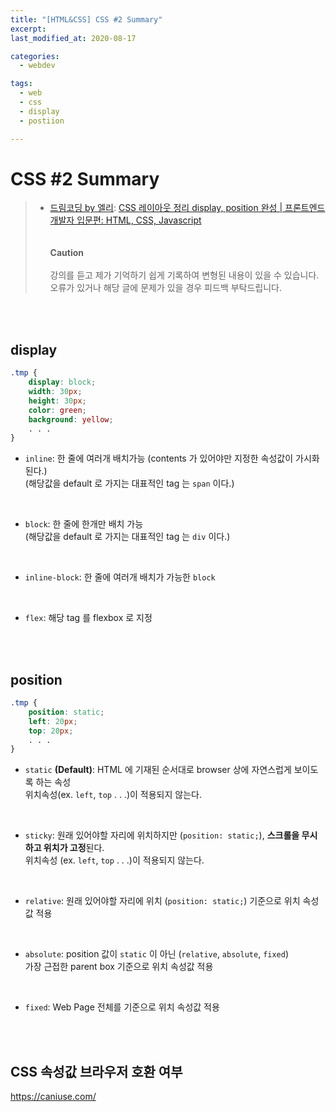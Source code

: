 ```yaml
---
title: "[HTML&CSS] CSS #2 Summary"
excerpt: 
last_modified_at: 2020-08-17

categories:
  - webdev

tags:
  - web
  - css
  - display
  - postiion

---
```


# CSS \#2 Summary

> - [드림코딩 by 엘리](https://www.youtube.com/channel/UC_4u-bXaba7yrRz_6x6kb_w): [CSS 레이아웃 정리 display, position 완성 | 프론트엔드 개발자 입문편: HTML, CSS, Javascript](https://www.youtube.com/watch?v=jWh3IbgMUPI&list=PLv2d7VI9OotQ1F92Jp9Ce7ovHEsuRQB3Y&index=8)  
> <br><br>**Caution**<br><br>
> 강의를 듣고 제가 기억하기 쉽게 기록하여 변형된 내용이 있을 수 있습니다.  
> 오류가 있거나 해당 글에 문제가 있을 경우 피드백 부탁드립니다.  

<br><br>

## display

```css
.tmp {
    display: block;
    width: 30px;
    height: 30px;
    color: green;
    background: yellow;
    . . .
}
```

- `inline`: 한 줄에 여러개 배치가능 (contents 가 있어야만 지정한 속성값이 가시화된다.)  
(해당값을 default 로 가지는 대표적인 tag 는 `span` 이다.)

<br>

- `block`: 한 줄에 한개만 배치 가능  
(해당값을 default 로 가지는 대표적인 tag 는 `div` 이다.)

<br>

- `inline-block`: 한 줄에 여러개 배치가 가능한 `block`

<br>

- `flex`: 해당 tag 를 flexbox 로 지정

<br><br>

## position

```css
.tmp {
    position: static;
    left: 20px;
    top: 20px;
    . . .
}
```

- `static` **(Default)**: HTML 에 기재된 순서대로 browser 상에 자연스럽게 보이도록 하는 속성  
위치속성(ex. `left`, `top` . . .)이 적용되지 않는다.

<br>

- `sticky`:  원래 있어야할 자리에 위치하지만 (`position: static;`), **스크롤을 무시하고 위치가 고정**된다.  
위치속성 (ex. `left`, `top` . . .)이 적용되지 않는다.

<br>

- `relative`: 원래 있어야할 자리에 위치 (`position: static;`) 기준으로 위치 속성값 적용

<br>

- `absolute`: position 값이 `static` 이 아닌 (`relative`, `absolute`, `fixed`)  
가장 근접한 parent box 기준으로 위치 속성값 적용

<br>

- `fixed`: Web Page 전체를 기준으로 위치 속성값 적용

<br><br>

## CSS 속성값 브라우저 호환 여부

<https://caniuse.com/>
